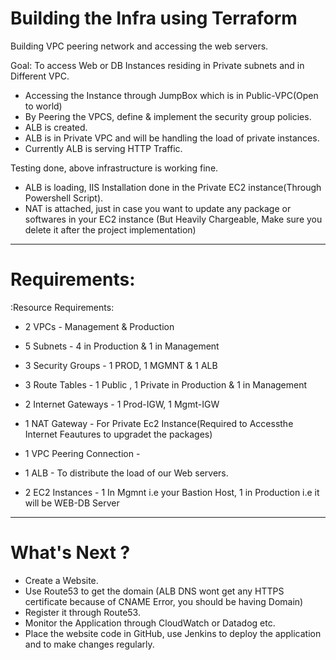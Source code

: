 # Building the Infra using Terraform

Building VPC peering network and accessing the web servers.

Goal: To access Web or DB Instances residing in Private subnets and in Different VPC.

* Accessing the Instance through JumpBox which is in Public-VPC(Open to world)
* By Peering the VPCS, define & implement the security group policies.
* ALB is created.
* ALB is in Private VPC and will be handling the load of private instances.
* Currently ALB is serving HTTP Traffic.

Testing done, above infrastructure is working fine.

* ALB is loading, IIS Installation done in the Private EC2 instance(Through Powershell Script).
* NAT is attached, just in case you want to update any package or softwares in your EC2 instance (But Heavily Chargeable, Make sure you delete it after the project implementation)

---------------------------------------------------------------------------------------
# Requirements:

:Resource Requirements:

* 2 VPCs - Management & Production
* 5 Subnets - 4 in Production & 1 in Management
* 3 Security Groups - 1 PROD, 1 MGMNT & 1 ALB

* 3 Route Tables - 1 Public , 1 Private in Production & 1 in Management
* 2 Internet Gateways - 1 Prod-IGW, 1 Mgmt-IGW
* 1 NAT Gateway - For Private Ec2 Instance(Required to Accessthe Internet Feautures to upgradet the packages)

* 1 VPC Peering Connection -
* 1 ALB - To distribute the load of our Web servers.
* 2 EC2 Instances - 1 In Mgmnt i.e your Bastion Host, 1 in Production i.e it will be WEB-DB Server

---------------------------------------------------------------------------------------

# What's Next ?

* Create a Website.
* Use Route53 to get the domain (ALB DNS wont get any HTTPS certificate because of CNAME Error, you should be having Domain)
* Register it through Route53.
* Monitor the Application through CloudWatch or Datadog etc.
* Place the website code in GitHub, use Jenkins to deploy the application and to make changes regularly.
